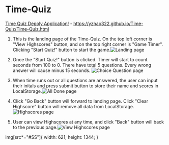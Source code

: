 # Time-Quiz


[Time Quiz Depoly Application!](https://yzhao322.github.io/Time-Quiz/Time-Quiz.html) - https://yzhao322.github.io/Time-Quiz/Time-Quiz.html 

1. This is the landing page of the Time-Quiz. On the top left corner is "View Highscores" button, and on the top right corner is "Game Timer". Clicking "Start Quiz!" button to start the game.![Landing page](/source/Landing-Page.png#SS) 

2. Once the "Start Quiz!" button is clicked. Timer will start to count seconds from 100 to 0. There have total 5 questions. Every wrong answer will cause minus 15 seconds. ![Choice Question page](/source/Choice.png#SS) 

3. When time runs out or all questions are answered, the user can input their initals and press submit button to store their name and scores in LocalStorage.![All Done page](/source/All-Done.png#SS)

4. Click "Go Back" button will forward to landing page. Click "Clear Highscore" button will remove all data from LocalStorage.![Highscores page](/source/Highscore-Page.png#SS)

5. User can view Highscores at any time, and click "Back" button will back to the previous page.![View Highscores page](/source/View-Highscore-Page.png#SS)

img[src*="#SS"]{
width: 621;
height: 1344;
}
